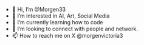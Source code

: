 - 👋 Hi, I’m @Morgen33
- 👀 I’m interested in AI, Art, Social Media 
- 🌱 I’m currently learning how to code
- 💞️ I’m looking to connect with people and network. 
- 📫 How to reach me on X @morgenvictoria3

<!---
Morgen33/Morgen33 is a ✨ special ✨ repository because its `README.md` (this file) appears on your GitHub profile.
You can click the Preview link to take a look at your changes.
--->
